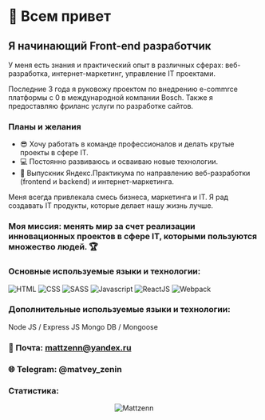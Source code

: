# 👋 Всем привет
## Я начинающий Front-end разработчик

У меня есть знания и практический опыт в различных сферах: веб-разработка, интернет-маркетинг, управление IT проектами.

Последние 3 года я руковожу проектом по внедрению e-commrce платформы с 0 в международной компании Bosch. Также я предоставляю фриланс услуги по разработке сайтов.

### Планы и желания
+ 😎 Хочу работать в команде профессионалов и делать крутые проекты в сфере IT.
+ 💻 Постоянно развиваюсь и осваиваю новые технологии.
+ 📙 Выпускник Яндекс.Практикума по направлению веб-разработки (frontend и backend) и интернет-маркетинга.

Меня всегда привлекала смесь бизнеса, маркетинга и IT. Я рад создавать IT продукты, которые делает нашу жизнь лучше.

### Моя миссия: менять мир за счет реализации инновационных проектов в сфере IT, которыми пользуются множество людей. 🏆

### Основные используемые языки и технологии: 
![HTML](https://img.shields.io/badge/-HTML-0d1117?style=for-the-badge&logo=html5)
![CSS](https://img.shields.io/badge/-CSS-0d1117?style=for-the-badge&logo=css3)
![SASS](https://img.shields.io/badge/-CSS-0d1117?style=for-the-badge&logo=sass)
![Javascript](https://img.shields.io/badge/-Javascript-0d1117?style=for-the-badge&logo=Javascript)
![ReactJS](https://img.shields.io/badge/-ReactJS-0d1117?style=for-the-badge&logo=React)
![Webpack](https://img.shields.io/badge/-Webpack-0d1117?style=for-the-badge&logo=Webpack)


### Дополнительные используемые языки и технологии:
Node JS / Express JS
Mongo DB / Mongoose

### 📧 Почта: mattzenn@yandex.ru
### 🌐 Telegram: @matvey_zenin

### Статистика:

<p align="center">
  <img src="https://github-readme-stats.vercel.app/api/top-langs?username=Mattzenn&show_icons=true&locale=en&layout=compact&count_private=true&theme=gruvbox&hide=python&langs_count=8" alt="Mattzenn" />
</p>
